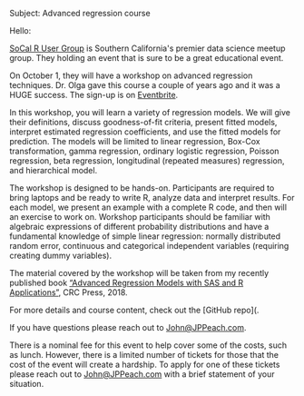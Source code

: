 Subject: Advanced regression course

Hello:

[SoCal R User Group](https://www.meetup.com/SOCAL-RUG/) is Southern California's premier data science meetup group. They holding an event that is sure to be a great educational event.

On October 1, they will have a workshop on advanced regression techniques. Dr. Olga gave this course a couple of years ago and it was a HUGE success. The sign-up is on [Eventbrite](https://www.eventbrite.com/e/socal-rug-advanced-regression-models-with-r-applications-tickets-407225381077). 

In this workshop, you will learn a variety of regression models. We will give their definitions, discuss goodness-of-fit criteria, present fitted models, interpret estimated regression coefficients, and use the fitted models for prediction. The models will be limited to linear regression, Box-Cox transformation, gamma regression, ordinary logistic regression, Poisson regression, beta regression, longitudinal (repeated measures) regression, and hierarchical model.

The workshop is designed to be hands-on. Participants are required to bring laptops and be ready to write R, analyze data and interpret results. For each model, we present an example with a complete R code, and then will an exercise to work on. Workshop participants should be familiar with algebraic expressions of different probability distributions and have a fundamental knowledge of simple linear regression: normally distributed random error, continuous and categorical independent variables (requiring creating dummy variables).

The material covered by the workshop will be taken from my recently published book [“Advanced Regression Models with SAS and R Applications”](https://www.amazon.com/dp/B07L1B143S/), CRC Press, 2018.

For more details and course content, check out the [GitHub repo](.


If you have questions please reach out to John@JPPeach.com.

There is a nominal fee for this event to help cover some of the costs, such as lunch. However, there is a limited number of tickets for those that the cost of the event will create a hardship. To apply for one of these tickets please reach out to John@JPPeach.com with a brief statement of your situation.
